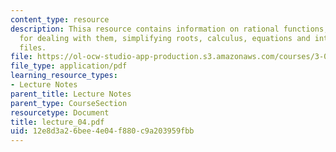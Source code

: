 ```yaml
---
content_type: resource
description: Thisa resource contains information on rational functions, operations
  for dealing with them, simplifying roots, calculus, equations and interaction with
  files.
file: https://ol-ocw-studio-app-production.s3.amazonaws.com/courses/3-016-mathematics-for-materials-scientists-and-engineers-fall-2005/12e8d3a26bee4e04f880c9a203959fbb_lecture_04.pdf
file_type: application/pdf
learning_resource_types:
- Lecture Notes
parent_title: Lecture Notes
parent_type: CourseSection
resourcetype: Document
title: lecture_04.pdf
uid: 12e8d3a2-6bee-4e04-f880-c9a203959fbb
---
```

